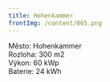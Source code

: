 ```yaml
---
title: Hohenkammer
frontImg: /content/865.png
---
```

<!--StartFragment-->

Město: Hohenkammer\
Rozloha: 300 m2\
Výkon: 60 kWp\
Baterie: 24 kWh

<!--EndFragment-->